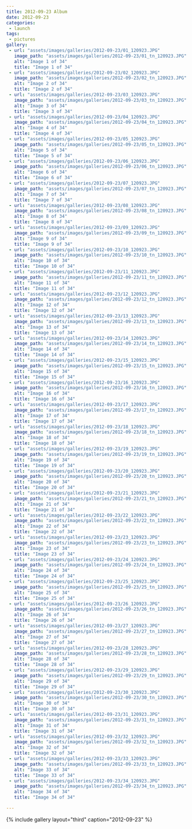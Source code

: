 ```yaml
---
title: 2012-09-23 Album
date: 2012-09-23
categories:
 - launch
tags:
 - pictures
gallery:
 - url: "assets/images/galleries/2012-09-23/01_120923.JPG"
   image_path: "assets/images/galleries/2012-09-23/01_tn_120923.JPG"
   alt: "Image 1 of 34"
   title: "Image 1 of 34"
 - url: "assets/images/galleries/2012-09-23/02_120923.JPG"
   image_path: "assets/images/galleries/2012-09-23/02_tn_120923.JPG"
   alt: "Image 2 of 34"
   title: "Image 2 of 34"
 - url: "assets/images/galleries/2012-09-23/03_120923.JPG"
   image_path: "assets/images/galleries/2012-09-23/03_tn_120923.JPG"
   alt: "Image 3 of 34"
   title: "Image 3 of 34"
 - url: "assets/images/galleries/2012-09-23/04_120923.JPG"
   image_path: "assets/images/galleries/2012-09-23/04_tn_120923.JPG"
   alt: "Image 4 of 34"
   title: "Image 4 of 34"
 - url: "assets/images/galleries/2012-09-23/05_120923.JPG"
   image_path: "assets/images/galleries/2012-09-23/05_tn_120923.JPG"
   alt: "Image 5 of 34"
   title: "Image 5 of 34"
 - url: "assets/images/galleries/2012-09-23/06_120923.JPG"
   image_path: "assets/images/galleries/2012-09-23/06_tn_120923.JPG"
   alt: "Image 6 of 34"
   title: "Image 6 of 34"
 - url: "assets/images/galleries/2012-09-23/07_120923.JPG"
   image_path: "assets/images/galleries/2012-09-23/07_tn_120923.JPG"
   alt: "Image 7 of 34"
   title: "Image 7 of 34"
 - url: "assets/images/galleries/2012-09-23/08_120923.JPG"
   image_path: "assets/images/galleries/2012-09-23/08_tn_120923.JPG"
   alt: "Image 8 of 34"
   title: "Image 8 of 34"
 - url: "assets/images/galleries/2012-09-23/09_120923.JPG"
   image_path: "assets/images/galleries/2012-09-23/09_tn_120923.JPG"
   alt: "Image 9 of 34"
   title: "Image 9 of 34"
 - url: "assets/images/galleries/2012-09-23/10_120923.JPG"
   image_path: "assets/images/galleries/2012-09-23/10_tn_120923.JPG"
   alt: "Image 10 of 34"
   title: "Image 10 of 34"
 - url: "assets/images/galleries/2012-09-23/11_120923.JPG"
   image_path: "assets/images/galleries/2012-09-23/11_tn_120923.JPG"
   alt: "Image 11 of 34"
   title: "Image 11 of 34"
 - url: "assets/images/galleries/2012-09-23/12_120923.JPG"
   image_path: "assets/images/galleries/2012-09-23/12_tn_120923.JPG"
   alt: "Image 12 of 34"
   title: "Image 12 of 34"
 - url: "assets/images/galleries/2012-09-23/13_120923.JPG"
   image_path: "assets/images/galleries/2012-09-23/13_tn_120923.JPG"
   alt: "Image 13 of 34"
   title: "Image 13 of 34"
 - url: "assets/images/galleries/2012-09-23/14_120923.JPG"
   image_path: "assets/images/galleries/2012-09-23/14_tn_120923.JPG"
   alt: "Image 14 of 34"
   title: "Image 14 of 34"
 - url: "assets/images/galleries/2012-09-23/15_120923.JPG"
   image_path: "assets/images/galleries/2012-09-23/15_tn_120923.JPG"
   alt: "Image 15 of 34"
   title: "Image 15 of 34"
 - url: "assets/images/galleries/2012-09-23/16_120923.JPG"
   image_path: "assets/images/galleries/2012-09-23/16_tn_120923.JPG"
   alt: "Image 16 of 34"
   title: "Image 16 of 34"
 - url: "assets/images/galleries/2012-09-23/17_120923.JPG"
   image_path: "assets/images/galleries/2012-09-23/17_tn_120923.JPG"
   alt: "Image 17 of 34"
   title: "Image 17 of 34"
 - url: "assets/images/galleries/2012-09-23/18_120923.JPG"
   image_path: "assets/images/galleries/2012-09-23/18_tn_120923.JPG"
   alt: "Image 18 of 34"
   title: "Image 18 of 34"
 - url: "assets/images/galleries/2012-09-23/19_120923.JPG"
   image_path: "assets/images/galleries/2012-09-23/19_tn_120923.JPG"
   alt: "Image 19 of 34"
   title: "Image 19 of 34"
 - url: "assets/images/galleries/2012-09-23/20_120923.JPG"
   image_path: "assets/images/galleries/2012-09-23/20_tn_120923.JPG"
   alt: "Image 20 of 34"
   title: "Image 20 of 34"
 - url: "assets/images/galleries/2012-09-23/21_120923.JPG"
   image_path: "assets/images/galleries/2012-09-23/21_tn_120923.JPG"
   alt: "Image 21 of 34"
   title: "Image 21 of 34"
 - url: "assets/images/galleries/2012-09-23/22_120923.JPG"
   image_path: "assets/images/galleries/2012-09-23/22_tn_120923.JPG"
   alt: "Image 22 of 34"
   title: "Image 22 of 34"
 - url: "assets/images/galleries/2012-09-23/23_120923.JPG"
   image_path: "assets/images/galleries/2012-09-23/23_tn_120923.JPG"
   alt: "Image 23 of 34"
   title: "Image 23 of 34"
 - url: "assets/images/galleries/2012-09-23/24_120923.JPG"
   image_path: "assets/images/galleries/2012-09-23/24_tn_120923.JPG"
   alt: "Image 24 of 34"
   title: "Image 24 of 34"
 - url: "assets/images/galleries/2012-09-23/25_120923.JPG"
   image_path: "assets/images/galleries/2012-09-23/25_tn_120923.JPG"
   alt: "Image 25 of 34"
   title: "Image 25 of 34"
 - url: "assets/images/galleries/2012-09-23/26_120923.JPG"
   image_path: "assets/images/galleries/2012-09-23/26_tn_120923.JPG"
   alt: "Image 26 of 34"
   title: "Image 26 of 34"
 - url: "assets/images/galleries/2012-09-23/27_120923.JPG"
   image_path: "assets/images/galleries/2012-09-23/27_tn_120923.JPG"
   alt: "Image 27 of 34"
   title: "Image 27 of 34"
 - url: "assets/images/galleries/2012-09-23/28_120923.JPG"
   image_path: "assets/images/galleries/2012-09-23/28_tn_120923.JPG"
   alt: "Image 28 of 34"
   title: "Image 28 of 34"
 - url: "assets/images/galleries/2012-09-23/29_120923.JPG"
   image_path: "assets/images/galleries/2012-09-23/29_tn_120923.JPG"
   alt: "Image 29 of 34"
   title: "Image 29 of 34"
 - url: "assets/images/galleries/2012-09-23/30_120923.JPG"
   image_path: "assets/images/galleries/2012-09-23/30_tn_120923.JPG"
   alt: "Image 30 of 34"
   title: "Image 30 of 34"
 - url: "assets/images/galleries/2012-09-23/31_120923.JPG"
   image_path: "assets/images/galleries/2012-09-23/31_tn_120923.JPG"
   alt: "Image 31 of 34"
   title: "Image 31 of 34"
 - url: "assets/images/galleries/2012-09-23/32_120923.JPG"
   image_path: "assets/images/galleries/2012-09-23/32_tn_120923.JPG"
   alt: "Image 32 of 34"
   title: "Image 32 of 34"
 - url: "assets/images/galleries/2012-09-23/33_120923.JPG"
   image_path: "assets/images/galleries/2012-09-23/33_tn_120923.JPG"
   alt: "Image 33 of 34"
   title: "Image 33 of 34"
 - url: "assets/images/galleries/2012-09-23/34_120923.JPG"
   image_path: "assets/images/galleries/2012-09-23/34_tn_120923.JPG"
   alt: "Image 34 of 34"
   title: "Image 34 of 34"

---
```


{% include gallery layout="third" caption="2012-09-23" %}
